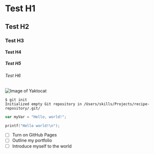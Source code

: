 # Test H1
## Test H2
### Test H3
#### Test H4
##### Test H5
###### Test H6

![Image of Yaktocat](https://octodex.github.com/images/yaktocat.png)

```
$ git init
Initialized empty Git repository in /Users/skills/Projects/recipe-repository/.git/
```

``` javascript
var myVar = "Hello, world!";
```

``` c++
printf("Hello world!\n");
```

- [ ] Turn on GitHub Pages
- [ ] Outline my portfolio
- [ ] Introduce myself to the world
